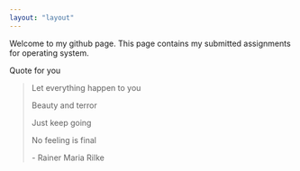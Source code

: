 ```yaml
---
layout: "layout"
---
```


Welcome to my github page. This page contains my submitted assignments for operating system.

Quote for you

> Let everything happen to you
>
> Beauty and terror
>
> Just keep going
>
> No feeling is final
>
> \- Rainer Maria Rilke

